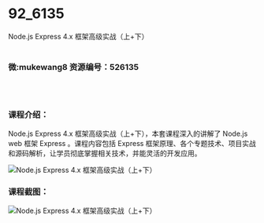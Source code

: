 # 92_6135
Node.js Express 4.x 框架高级实战（上+下）
<br/></br>
<h3>微:mukewang8 资源编号：526135</h3>
<br/></br>
<h3>课程介绍：</h3>
<p><a title="查看与 Node.js 相关的文章" target="_blank">Node.js</a> Express 4.x 框架高级实战（上+下），本套课程深入的讲解了 Node.js web 框架 Express 。课程内容包括 Express 框架原理、各个专题技术、项目实战和源码解析，让学员彻底掌握相关技术，并能灵活的开发应用。</p>
<p><img src="https://www.ko996.com/wp-content/uploads/img/2019/08/2-2-300x148.png" alt="Node.js Express 4.x 框架高级实战（上+下）"></p>
<h3>课程截图：</h3>
<p><img src="https://www.ko996.com/wp-content/uploads/img/2019/08/1-4.png" alt="Node.js Express 4.x 框架高级实战（上+下）"></p>
